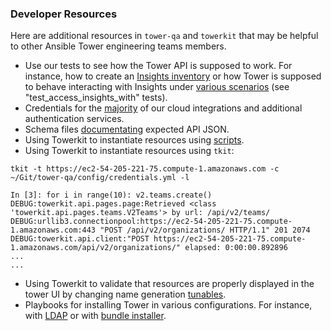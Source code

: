 ### Developer Resources

Here are additional resources in `tower-qa` and `towerkit` that may be helpful to other Ansible Tower engineering teams members.
* Use our tests to see how the Tower API is supposed to work. For instance, how to create an [Insights inventory](https://github.com/ansible/tower-qa/blob/master/tests/api/test_insights.py#L20) or how Tower is supposed to behave interacting with Insights under [various scenarios](https://github.com/ansible/tower-qa/blob/master/tests/api/test_insights.py#L78) (see "test_access_insights_with" tests).
* Credentials for the [majority](https://github.com/ansible/tower-qa/blob/master/config/credentials.vault) of our cloud integrations and additional authentication services.
* Schema files [documentating](https://github.com/ansible/towerkit/tree/master/towerkit/api/schema) expected API JSON.
* Using Towerkit to instantiate resources using [scripts](https://github.com/ansible/tower-qa/blob/master/scripts/resource_loading/load_tower.py).
* Using Towerkit to instantiate resources using `tkit`:
```
tkit -t https://ec2-54-205-221-75.compute-1.amazonaws.com -c ~/Git/tower-qa/config/credentials.yml -l

In [3]: for i in range(10): v2.teams.create()
DEBUG:towerkit.api.pages.page:Retrieved <class 'towerkit.api.pages.teams.V2Teams'> by url: /api/v2/teams/
DEBUG:urllib3.connectionpool:https://ec2-54-205-221-75.compute-1.amazonaws.com:443 "POST /api/v2/organizations/ HTTP/1.1" 201 2074
DEBUG:towerkit.api.client:"POST https://ec2-54-205-221-75.compute-1.amazonaws.com/api/v2/organizations/" elapsed: 0:00:00.892896
...
...
```

* Using Towerkit to validate that resources are properly displayed in the tower UI by changing name generation [tunables](https://github.com/ansible/towerkit/blob/master/towerkit/utils.py#L243).
* Playbooks for installing Tower in various configurations. For instance, with [LDAP](https://github.com/ansible/tower-qa/blob/master/playbooks/deploy-tower-ldap.yml) or with [bundle installer](https://github.com/ansible/tower-qa/blob/master/playbooks/deploy-tower-bundle.yml).
